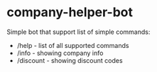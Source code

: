# company-helper-bot

Simple bot that support list of simple commands:
- /help - list of all supported commands
- /info - showing company info
- /discount - showing discount codes